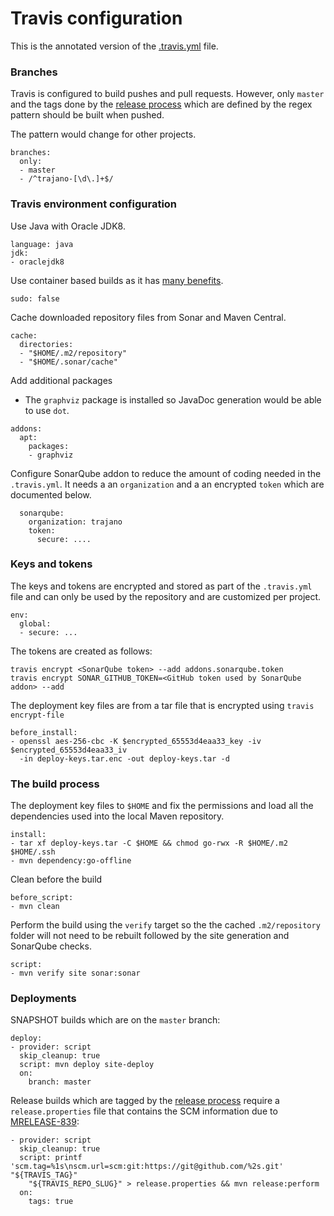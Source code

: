 Travis configuration
====================

This is the annotated version of the [.travis.yml](https://github.com/trajano/trajano/blob/master/.travis.yml) file.

### Branches
Travis is configured to build pushes and pull requests.  However, only `master` and the tags done by the [release process][] which are defined by the regex pattern should be built when pushed.

The pattern would change for other projects.

````
branches:
  only:
  - master
  - /^trajano-[\d\.]+$/
````

### Travis environment configuration

Use Java with Oracle JDK8.

````
language: java
jdk:
- oraclejdk8
````

Use container based builds as it has [many benefits](https://docs.travis-ci.com/user/migrating-from-legacy/#Why-migrate-to-container-based-infrastructure%3F).

````
sudo: false
````

Cache downloaded repository files from Sonar and Maven Central.

````
cache:
  directories:
  - "$HOME/.m2/repository"
  - "$HOME/.sonar/cache"
````

Add additional packages

* The `graphviz` package is installed so JavaDoc generation  would be able to use `dot`.

````
addons:
  apt:
    packages:
    - graphviz
````

Configure SonarQube addon to  reduce the amount of coding needed in the `.travis.yml`.  It needs a an `organization` and a an encrypted `token` which are documented below.

````
  sonarqube:
    organization: trajano
    token:
      secure: ....
````

### Keys and tokens

The keys and tokens are encrypted and stored as part of the `.travis.yml` file and  can only be used by the repository and are customized per project.

````
env:
  global:
  - secure: ...
````

The tokens are created as follows:

````
travis encrypt <SonarQube token> --add addons.sonarqube.token
travis encrypt SONAR_GITHUB_TOKEN=<GitHub token used by SonarQube addon> --add
````

The deployment key files are from a tar file that is encrypted using `travis encrypt-file`

````
before_install:
- openssl aes-256-cbc -K $encrypted_65553d4eaa33_key -iv $encrypted_65553d4eaa33_iv
  -in deploy-keys.tar.enc -out deploy-keys.tar -d
````

### The build process

The deployment key files to `$HOME` and fix the permissions and load all the dependencies used into the local Maven repository.

````
install:
- tar xf deploy-keys.tar -C $HOME && chmod go-rwx -R $HOME/.m2 $HOME/.ssh
- mvn dependency:go-offline
````

Clean before the build

````
before_script:
- mvn clean
````

Perform the build using the `verify` target so the the cached `.m2/repository` folder will not need to be rebuilt followed by the site generation and SonarQube checks.

````
script:
- mvn verify site sonar:sonar
````

### Deployments

SNAPSHOT builds which are on the `master` branch:

````
deploy:
- provider: script
  skip_cleanup: true
  script: mvn deploy site-deploy
  on:
    branch: master
````

Release builds which are tagged by the [release process][] require a `release.properties` file that contains the SCM information due to [MRELEASE-839](https://issues.apache.org/jira/browse/MRELEASE-839):

````
- provider: script
  skip_cleanup: true
  script: printf 'scm.tag=%1s\nscm.url=scm:git:https://git@github.com/%2s.git' "${TRAVIS_TAG}"
    "${TRAVIS_REPO_SLUG}" > release.properties && mvn release:perform
  on:
    tags: true
````

[release process]: ./release-process.html
